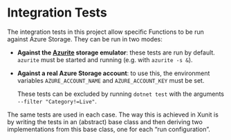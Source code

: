 # Integration Tests

The integration tests in this project allow specific Functions to be run against
Azure Storage. They can be run in two modes:

- **Against the [Azurite](https://github.com/Azure/Azurite) storage emulator**:
  these tests are run by default. `azurite` must be started and running (e.g.
  with `azurite -s &`).

- **Against a real Azure Storage account**: to use this, the environment
  variables `AZURE_ACCOUNT_NAME` and `AZURE_ACCOUNT_KEY` must be set.

  These tests can be excluded by running `dotnet test` with the arguments
  `--filter "Category!=Live"`.

The same tests are used in each case. The way this is achieved in Xunit is by
writing the tests in an (abstract) base class and then deriving two
implementations from this base class, one for each “run configuration”. 
